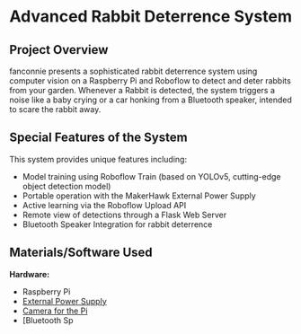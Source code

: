 # Advanced Rabbit Deterrence System

## Project Overview

fanconnie presents a sophisticated rabbit deterrence system using computer vision on a Raspberry Pi and Roboflow to detect and deter rabbits from your garden. Whenever a Rabbit is detected, the system triggers a noise like a baby crying or a car honking from a Bluetooth speaker, intended to scare the rabbit away.

## Special Features of the System

This system provides unique features including:

- Model training using Roboflow Train (based on YOLOv5, cutting-edge object detection model)
- Portable operation with the MakerHawk External Power Supply
- Active learning via the Roboflow Upload API
- Remote view of detections through a Flask Web Server
- Bluetooth Speaker Integration for rabbit deterrence

## Materials/Software Used

**Hardware:**

- Raspberry Pi
- [External Power Supply](https://www.amazon.com/MakerHawk-Raspberry-Uninterruptible-Management-Expansion/dp/B082CVWH3R/ref=sr_1_6?crid=3LJGHA055O4VL&dchild=1&keywords=battery+for+raspberry+pi&qid=1623698007&sprefix=battery+for+raspbe%2Caps%2C184&sr=8-6)
- [Camera for the Pi](https://www.amazon.com/Arducam-Megapixels-Sensor-OV5647-Raspberry/dp/B012V1HEP4/ref=sr_1_6?dchild=1&keywords=Raspberry+Pi+camera&qid=1624689746&sr=8-6)
- [Bluetooth Sp